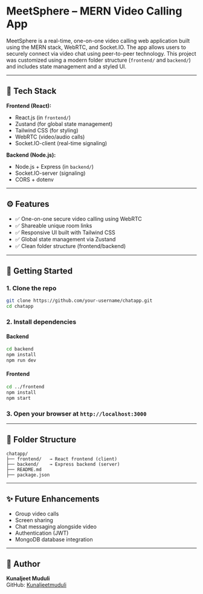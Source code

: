 # MeetSphere – MERN Video Calling App

MeetSphere is a real-time, one-on-one video calling web application built using the MERN stack, WebRTC, and Socket.IO. The app allows users to securely connect via video chat using peer-to-peer technology. This project was customized using a modern folder structure (`frontend/` and `backend/`) and includes state management and a styled UI.

---

## 🔧 Tech Stack

**Frontend (React):**
- React.js (in `frontend/`)
- Zustand (for global state management)
- Tailwind CSS (for styling)
- WebRTC (video/audio calls)
- Socket.IO-client (real-time signaling)

**Backend (Node.js):**
- Node.js + Express (in `backend/`)
- Socket.IO-server (signaling)
- CORS + dotenv

---

## ⚙️ Features

- ✅ One-on-one secure video calling using WebRTC
- ✅ Shareable unique room links
- ✅ Responsive UI built with Tailwind CSS
- ✅ Global state management via Zustand
- ✅ Clean folder structure (frontend/backend)

---

## 🚀 Getting Started

### 1. Clone the repo

```bash
git clone https://github.com/your-username/chatapp.git
cd chatapp
```

### 2. Install dependencies

#### Backend
```bash
cd backend
npm install
npm run dev
```

#### Frontend
```bash
cd ../frontend
npm install
npm start
```

### 3. Open your browser at `http://localhost:3000`

---

## 📁 Folder Structure

```
chatapp/
├── frontend/   → React frontend (client)
├── backend/    → Express backend (server)
├── README.md
├── package.json
```

---

## ✨ Future Enhancements

- Group video calls
- Screen sharing
- Chat messaging alongside video
- Authentication (JWT)
- MongoDB database integration

---

## 👤 Author

**Kunaljeet Muduli**  
GitHub: [Kunaljeetmuduli](https://github.com/Kunaljeetmuduli)